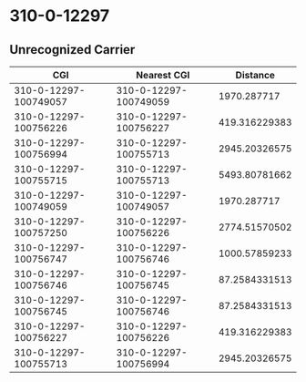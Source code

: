 # 310-0-12297
## Unrecognized Carrier


| CGI | Nearest CGI | Distance |
|-----|-------------|----------|
| 310-0-12297-100749057 | 310-0-12297-100749059 | 1970.287717 |
| 310-0-12297-100756226 | 310-0-12297-100756227 | 419.316229383 |
| 310-0-12297-100756994 | 310-0-12297-100755713 | 2945.20326575 |
| 310-0-12297-100755715 | 310-0-12297-100755713 | 5493.80781662 |
| 310-0-12297-100749059 | 310-0-12297-100749057 | 1970.287717 |
| 310-0-12297-100757250 | 310-0-12297-100756226 | 2774.51570502 |
| 310-0-12297-100756747 | 310-0-12297-100756746 | 1000.57859233 |
| 310-0-12297-100756746 | 310-0-12297-100756745 | 87.2584331513 |
| 310-0-12297-100756745 | 310-0-12297-100756746 | 87.2584331513 |
| 310-0-12297-100756227 | 310-0-12297-100756226 | 419.316229383 |
| 310-0-12297-100755713 | 310-0-12297-100756994 | 2945.20326575 |
